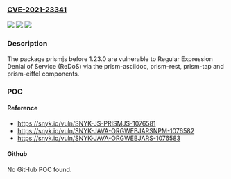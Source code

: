 ### [CVE-2021-23341](https://cve.mitre.org/cgi-bin/cvename.cgi?name=CVE-2021-23341)
![](https://img.shields.io/static/v1?label=Product&message=prismjs&color=blue)
![](https://img.shields.io/static/v1?label=Version&message=%3C%201.23.0%20&color=brighgreen)
![](https://img.shields.io/static/v1?label=Vulnerability&message=Regular%20Expression%20Denial%20of%20Service%20(ReDoS)&color=brighgreen)

### Description

The package prismjs before 1.23.0 are vulnerable to Regular Expression Denial of Service (ReDoS) via the prism-asciidoc, prism-rest, prism-tap and prism-eiffel components.

### POC

#### Reference
- https://snyk.io/vuln/SNYK-JS-PRISMJS-1076581
- https://snyk.io/vuln/SNYK-JAVA-ORGWEBJARSNPM-1076582
- https://snyk.io/vuln/SNYK-JAVA-ORGWEBJARS-1076583

#### Github
No GitHub POC found.

